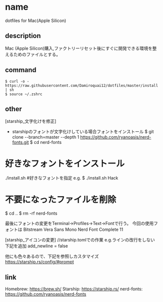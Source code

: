 # name

dotfiles for Mac(Apple Silicon)

## description
Mac (Apple Silicon)購入,ファクトリーリセット後にすぐに開発できる環境を整えるためのファイルとする。

## command

```
$ curl -o - https://raw.githubusercontent.com/Damiroquai12/dotfiles/master/install | sh
$ source ~/.zshrc

```
## other
[starship_文字化けを修正]
- starshipのフォントが文字化けしている場合フォントをインストール
$ git clone --branch=master --depth 1 https://github.com/ryanoasis/nerd-fonts.git
$ cd nerd-fonts

# 好きなフォントをインストール
./install.sh #好きなフォントを指定 e.g. $ ./install.sh Hack

# 不要になったファイルを削除
$ cd ..
$ rm -rf nerd-fonts

最後にフォントの変更をTerminal->Profiles->Text->Fontで行う。
今回の使用フォントは
Bitstream Vera Sans Mono Nerd Font Complete 11

[starship_アイコンの変更]
//starship.tomlでの作業
e.g.ラインの改行をしない
下記を追加
add_newline = false

他にも色々あるので、下記を参照しカスタマイズ
https://starship.rs/config/#prompt

## link
Homebrew: https://brew.sh/
Starship: https://starship.rs/
nerd-fonts: https://github.com/ryanoasis/nerd-fonts

